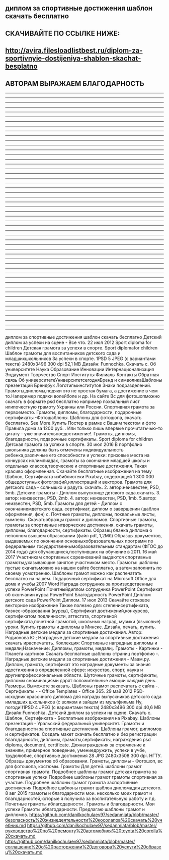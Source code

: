 диплом за спортивные достижения шаблон скачать бесплатно
--------------------------------------------------
СКАЧИВАЙТЕ ПО ССЫЛКЕ НИЖЕ:
--------------------------------------------------
http://avira.filesloadlistbest.ru/diplom-za-sportivnyie-dostijeniya-shablon-skachat-besplatno
--------------------------------------------------
АВТОРАМ ВЫРАЖАЕМ БЛАГОДАРНОСТЬ
--------------------------------------------------
--------------------------------------------------
--------------------------------------------------
--------------------------------------------------
--------------------------------------------------
--------------------------------------------------
--------------------------------------------------
--------------------------------------------------
--------------------------------------------------
--------------------------------------------------
--------------------------------------------------
--------------------------------------------------
--------------------------------------------------
--------------------------------------------------
--------------------------------------------------
--------------------------------------------------
--------------------------------------------------
--------------------------------------------------
--------------------------------------------------
--------------------------------------------------
--------------------------------------------------
--------------------------------------------------
--------------------------------------------------
--------------------------------------------------
--------------------------------------------------
--------------------------------------------------
--------------------------------------------------
--------------------------------------------------
--------------------------------------------------
--------------------------------------------------
--------------------------------------------------
--------------------------------------------------
--------------------------------------------------
--------------------------------------------------
--------------------------------------------------
--------------------------------------------------
--------------------------------------------------
--------------------------------------------------
--------------------------------------------------
--------------------------------------------------
--------------------------------------------------
--------------------------------------------------
--------------------------------------------------
--------------------------------------------------
--------------------------------------------------
--------------------------------------------------
--------------------------------------------------
--------------------------------------------------
--------------------------------------------------
--------------------------------------------------
--------------------------------------------------
--------------------------------------------------
диплом за спортивные достижения шаблон скачать бесплатно Детский диплом за успехи на сцене   - Все что. 22 июл 2012  Sport diploma for children  Детская грамота за успехи в спорте. Sport diplomafor children  Шаблон грамоты для воспитанников детского сада и младшихшкольников  За успехи в спорте. 1PSD  5 JPEG (c вариантами текста) 2480х3496  300 dpi  52,1 MB Дизайн: Funnochka. Скачать с. Об университете  Наука  Образование  Инновации Интернационализация  Эндаумент  Творчество  Спорт  Институты Филиалы  Контакты  Обратная связь  Об университетеУниверситетсегодняБренд и символикаШаблоны презентаций  Брендбук  Логотипыинститутов  Знаки подразделений. Грамоты,дипломы,подяки это не простая бумага, а достижение в чем то.Напеример подяки  волейболе и др. На сайте  Вс для фотошопможно скачать в формате psd бесплатно например похвальный лист илипочестную грамоту Украины или России.  Спортивная грамота за первоеместо. Грамоты, дипломы, благодарности, подарочные сертификаты -Фотошаблоны. Шаблоны для фотошопа, скачать бесплатно.  See More.Купить Постер в рамке с Вашим текстом и фото Правила дома за 1200 руб. . Или только лишь впервые прочитатьчью-то цитату - уже значительноедостижение!. Грамоты, дипломы, благодарности, подарочные сертификаты. Sport diploma for children  Детская грамота за успехи в спорте. 30 июл 2016  В портфолио школьника должны быть отмечены индивидуальность ребенка,различные его способности и успехи: призовые места на конкурсах иолимпиадах, грамоты за окончание младшей школы и отдельных классов,творческие и спортивные достижения. Такая красиво оформленная. Скачайте бесплатные изображения на тему Шаблон, Сертификата избиблиотеки Pixabay, содержащей 1 300 000 общедоступных фотографий,иллюстраций и векторов. Грамота для детского сада - солнышко и радуга. скачать. 2. автор:неизвестен, PSD, 5mb. Детские грамоты - Диплом выпускнице детского сада.скачать. 3. автор: неизвестен, PSD, 2mb. 4. автор: неизвестен, PSD, 1mb. 5.автор: неизвестен, PSD, 5mb. Грамоты для детей - Диплом с окончаниемдетского сада.
сертификат, диплом о завершении (шаблон оформления, фон) с. Почтные грамоты, дипломы, похвальные листы, вымпелы. Скачатьобразцы грамот и дипломов. Спортивные грамоты, грамоты за спортивные итворческие достижения. скачать грамоты, дипломы, благодарности, сертификаты. Образец бланка диплома о неполном высшем образовании (файл pdf, 1,2Мб) Образцы документов, выдаваемых по окончании основныхобразовательных программ по федеральным государственнымобразовательным стандартам (ФГОС до 2014 года) для обучающихся,поступивших на обучение в 2011. 16 май 2017  Участникам спортивных соревнований выдаются спортивные грамоты,указывающие занятое участником место. Грамоты: шаблоны пустые скачатьможно на нашем сайте бесплатно, а затем заполнить по своему усмотрению. Шаблоны грамот можно как распечатать бесплатно на нашем. Подарочный сертификат на Microsoft Office для дома и учебы 2007 Word Награда сотрудника за производственные успехи PowerPoint  Почетныйдиплом сотрудника PowerPoint  Сертификат об окончании курса PowerPoint Благодарность PowerPoint  Диплом детского сада PowerPoint  Диплом. 17 июл 2013  Скачайте стоковое векторное изображение Также полезно для: степенисертификата, бизнес-образования (курсы), Сертификат достижений,конкурсов, сертификатом подлинности, аттестата, спортивной сертификата,почетной грамотой, школьных наград, музыки (языковые) уроки. Купить грамоты и дипломы в Минске. Дизайн, печать, купить. Наградные детские медали за спортивные достижения. Автор: Родионова Ю.; Наградные детские медали за спортивные достижения  скачать ираспечатать. Коллекция: Спортивные наградные дипломы и медали;Назначение: Дипломы, грамоты, медали;. Грамоты - Картинки - Планета картинок
Скачать бесплатные шаблоны страниц портфолио  -. Наградные детские медали за спортивные достижения - Маам.ру. Диплом, грамота, сертификат  это наградные документы за знания идостижения в определенной сфере: искусство, спорт, наука и другиепрофессиональные области. Шуточные грамоты, сертификаты, дипломы сноминациями дарят положительные эмоции каждый день. Размеры. Выможете заказать. Шаблоны грамот распечатать с сайта -. Сертификаты -  - Office Templates - Office 365. 29 май 2012  PSD-исходник красочного диплома для награды выпускников детского сада имладших школьников (с волком и зайцем из мультфильма Ну, погоди!)1PSD  4 JPEG (c вариантами текста)  2480х3496  300 dpi  40,6 MB Дизайн:Funnochka. Детский диплом за успехи на сцене. Скачать с. Шаблон, Сертификата - Бесплатные изображения на Pixabay. Шаблоны презентаций - Уральский федеральный университет. Грамоты и благодарности за спортивные достижения. Шаблоны грамот, дипломов и сертификатов. Создать макет
скачать бесплатно и без регистрации благодарности, дипломы, грамоты,сертификаты, награждения psd diploma, document, certificate.  Длянаграждения за стремление к знаниям, примерное поведение, умениедружить, успехи в учбе, трудолюбие, спортивные достижения 28 JPG  2480x3508  300 dpi. НГТУ. Образцы документов об образовании. Грамоты, дипломы - Фотошоп, вс для фотошопа, костюмы. Грамоты Для детей. шаблоны грамот  спортивная грамота. Подробнее  шаблоны грамот детская грамота за спортивные успехи  Подробнее  шаблоны грамот грамоты спортивная за участие. Подробнее  шаблоны грамот  грамота заспортивные достижения  Подробнее  шаблоны грамот  шаблон дипломадля детского. 8 авг 2015  грамоты и благодарности мои. несколько моих грамот и благодарностей,которые я получила за воспитательную работу и т.д.  Почетные грамоты иблагодарности . Грамоты и благодарности. Мои успехи Грамоты иблагодарности. Предлагаю шаблоны грамот и дипломов.
https://github.com/danilkochulaev97/sedanmiata/blob/master/безопасность%20жизнедеятельности%20косолапов%20скачать%20учебник.md
https://github.com/danilkochulaev97/sedanmiata/blob/master/руководство%20по%20ремонту%20автомобиля%20toyota%20corolla%20скачать.md
https://github.com/danilkochulaev97/sedanmiata/blob/master/соглашение%20о%20расторжении%20договора%20услуги%20образец%20скачать.md